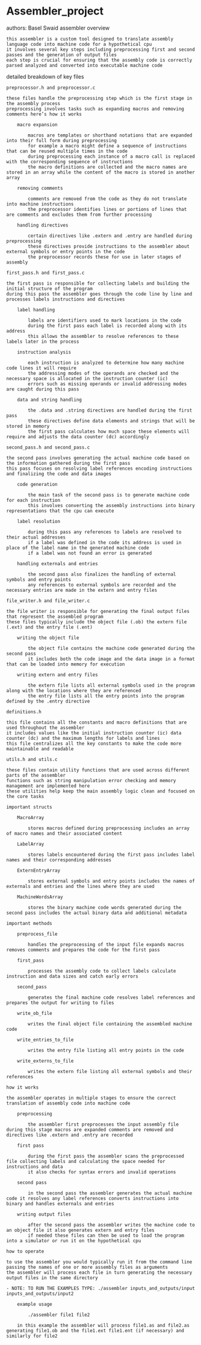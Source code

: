 # Assembler_project
authors: Basel Swaid
assembler overview

    this assembler is a custom tool designed to translate assembly language code into machine code for a hypothetical cpu 
    it involves several key steps including preprocessing first and second passes and the generation of output files 
    each step is crucial for ensuring that the assembly code is correctly parsed analyzed and converted into executable machine code

detailed breakdown of key files

	preprocessor.h and preprocessor.c

    these files handle the preprocessing step which is the first stage in the assembly process 
    preprocessing involves tasks such as expanding macros and removing comments here’s how it works

		macro expansion
		
		    macros are templates or shorthand notations that are expanded into their full form during preprocessing 
		    for example a macro might define a sequence of instructions that can be reused multiple times in the code 
		    during preprocessing each instance of a macro call is replaced with the corresponding sequence of instructions
		    the macro definitions are collected and the macro names are stored in an array while the content of the macro is stored in another array
		    
		removing comments
		
		    comments are removed from the code as they do not translate into machine instructions 
		    the preprocessor identifies lines or portions of lines that are comments and excludes them from further processing
		    
		handling directives
		
		    certain directives like .extern and .entry are handled during preprocessing 
		    these directives provide instructions to the assembler about external symbols or entry points in the code 
		    the preprocessor records these for use in later stages of assembly

	first_pass.h and first_pass.c

    the first pass is responsible for collecting labels and building the initial structure of the program 
    during this pass the assembler goes through the code line by line and processes labels instructions and directives
    
		label handling
		
		    labels are identifiers used to mark locations in the code 
		    during the first pass each label is recorded along with its address 
		    this allows the assembler to resolve references to these labels later in the process 
		    
		instruction analysis
		
		    each instruction is analyzed to determine how many machine code lines it will require 
		    the addressing modes of the operands are checked and the necessary space is allocated in the instruction counter (ic) 
		    errors such as missing operands or invalid addressing modes are caught during this pass
		    
		data and string handling
		
		    the .data and .string directives are handled during the first pass 
		    these directives define data elements and strings that will be stored in memory 
		    the first pass calculates how much space these elements will require and adjusts the data counter (dc) accordingly

	second_pass.h and second_pass.c

    the second pass involves generating the actual machine code based on the information gathered during the first pass 
    this pass focuses on resolving label references encoding instructions and finalizing the code and data images
    
		code generation
		
		    the main task of the second pass is to generate machine code for each instruction 
		    this involves converting the assembly instructions into binary representations that the cpu can execute
		    
		label resolution
		
		    during this pass any references to labels are resolved to their actual addresses 
		    if a label was defined in the code its address is used in place of the label name in the generated machine code 
		    if a label was not found an error is generated
		    
		handling externals and entries
		
		    the second pass also finalizes the handling of external symbols and entry points 
		    any references to external symbols are recorded and the necessary entries are made in the extern and entry files

	file_writer.h and file_writer.c

    the file writer is responsible for generating the final output files that represent the assembled program 
    these files typically include the object file (.ob) the extern file (.ext) and the entry file (.ent)
    
		writing the object file
		
		    the object file contains the machine code generated during the second pass 
		    it includes both the code image and the data image in a format that can be loaded into memory for execution
		    
		writing extern and entry files
		
		    the extern file lists all external symbols used in the program along with the locations where they are referenced 
		    the entry file lists all the entry points into the program defined by the .entry directive

	definitions.h

    this file contains all the constants and macro definitions that are used throughout the assembler 
    it includes values like the initial instruction counter (ic) data counter (dc) and the maximum lengths for labels and lines 
    this file centralizes all the key constants to make the code more maintainable and readable

	utils.h and utils.c

    these files contain utility functions that are used across different parts of the assembler 
    functions such as string manipulation error checking and memory management are implemented here 
    these utilities help keep the main assembly logic clean and focused on the core tasks

	important structs

		MacroArray
		
		    stores macros defined during preprocessing includes an array of macro names and their associated content
		    
		LabelArray
		
		    stores labels encountered during the first pass includes label names and their corresponding addresses
		    
		ExternEntryArray
		
		    stores external symbols and entry points includes the names of externals and entries and the lines where they are used
		    
		MachineWordsArray
		
		    stores the binary machine code words generated during the second pass includes the actual binary data and additional metadata

	important methods

		preprocess_file
		
		    handles the preprocessing of the input file expands macros removes comments and prepares the code for the first pass
		    
		first_pass
		
		    processes the assembly code to collect labels calculate instruction and data sizes and catch early errors
		    
		second_pass
		
		    generates the final machine code resolves label references and prepares the output for writing to files
		    
		write_ob_file
		
		    writes the final object file containing the assembled machine code
		    
		write_entries_to_file
		
		    writes the entry file listing all entry points in the code
		    
		write_externs_to_file
		
		    writes the extern file listing all external symbols and their references

	how it works

	the assembler operates in multiple stages to ensure the correct translation of assembly code into machine code
		
		preprocessing
		
		    the assembler first preprocesses the input assembly file during this stage macros are expanded comments are removed and directives like .extern and .entry are recorded
		
		first pass
		
		    during the first pass the assembler scans the preprocessed file collecting labels and calculating the space needed for instructions and data
			it also checks for syntax errors and invalid operations
		
		second pass
		
		    in the second pass the assembler generates the actual machine code it resolves any label references converts instructions into binary and handles externals and entries
		
		writing output files
		
		    after the second pass the assembler writes the machine code to an object file it also generates extern and entry files
			if needed these files can then be used to load the program into a simulator or run it on the hypothetical cpu

	how to operate

    to use the assembler you would typically run it from the command line passing the names of one or more assembly files as arguments 
    the assembler will process each file in turn generating the necessary output files in the same directory

    - NOTE: TO RUN THE EXAMPLES TYPE: ./assembler inputs_and_outputs/input inputs_and_outputs/input2

		example usage
		
		    ./assembler file1 file2
		    
		in this example the assembler will process file1.as and file2.as generating file1.ob and the file1.ext file1.ent (if necessary) and similarly for file2
